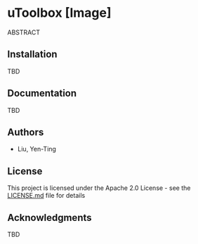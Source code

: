 # uToolbox [Image]
ABSTRACT

## Installation
TBD

## Documentation
TBD

## Authors
- Liu, Yen-Ting

## License
This project is licensed under the Apache 2.0 License - see the [LICENSE.md](LICENSE.md) file for details

## Acknowledgments
TBD

